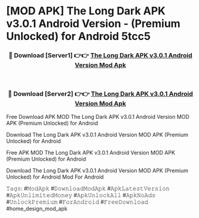 # [MOD APK] The Long Dark APK v3.0.1 Android Version - (Premium Unlocked) for Android 5tcc5



<div align="center">
<h3>🔴 Download [Server1] 👉👉 <a href="https://momento.my/?title=The_Long_Dark_APK_v3.0.1_Android_Version">The Long Dark APK v3.0.1 Android Version Mod Apk</a></h3><br>

<h3>🔴 Download [Server2] 👉👉 <a href="https://momento.my/?title=The_Long_Dark_APK_v3.0.1_Android_Version">The Long Dark APK v3.0.1 Android Version Mod Apk</a></h3>
</div>



Free Download APK MOD The Long Dark APK v3.0.1 Android Version MOD APK (Premium Unlocked) for Android

Download The Long Dark APK v3.0.1 Android Version MOD APK (Premium Unlocked) for Android

Free APK MOD The Long Dark APK v3.0.1 Android Version MOD APK (Premium Unlocked) for Android

Download The Long Dark APK v3.0.1 Android Version MOD APK (Premium Unlocked) for Android Mod For Android

𝚃𝚊𝚐𝚜: #𝙼𝚘𝚍𝙰𝚙𝚔 #𝙳𝚘𝚠𝚗𝚕𝚘𝚊𝚍𝙼𝚘𝚍𝙰𝚙𝚔 #𝙰𝚙𝚔𝙻𝚊𝚝𝚎𝚜𝚝𝚅𝚎𝚛𝚜𝚒𝚘𝚗 #𝙰𝚙𝚔𝚄𝚗𝚕𝚒𝚖𝚒𝚝𝚎𝚍𝙼𝚘𝚗𝚎𝚢 #𝙰𝚙𝚔𝚄𝚗𝚕𝚘𝚌𝚔𝙰𝚕𝚕 #𝙰𝚙𝚔𝙽𝚘𝙰𝚍𝚜 #𝚄𝚗𝚕𝚘𝚌𝚔𝙿𝚛𝚎𝚖𝚒𝚞𝚖 #𝙵𝚘𝚛𝙰𝚗𝚍𝚛𝚘𝚒𝚍 #𝙵𝚛𝚎𝚎𝙳𝚘𝚠𝚗𝚕𝚘𝚊𝚍 #home_design_mod_apk
